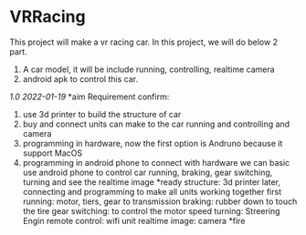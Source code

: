 # VRRacing

This project will make a vr racing car. In this project, we will do below 2 part.
1. A car model, it will be include running, controlling, realtime camera
2. android apk to control this car.

*1.0 2022-01-19*
*aim
Requirement confirm: 
1. use 3d printer to build the structure of car
2. buy and connect units can make to the car running and controlling and camera 
3. programming in hardware, now the first option is Andruno because it support MacOS
4. programming in android phone to connect with hardware
we can basic use android phone to control car running, braking, gear switching, turning and see the realtime image 
*ready
structure: 3d printer later, connecting and programming to make all units working together first
running: motor, tiers, gear to transmission
braking: rubber down to touch the tire
gear switching: to control the motor speed
turning: Streering Engin
remote control: wifi unit
realtime image: camera
*fire
